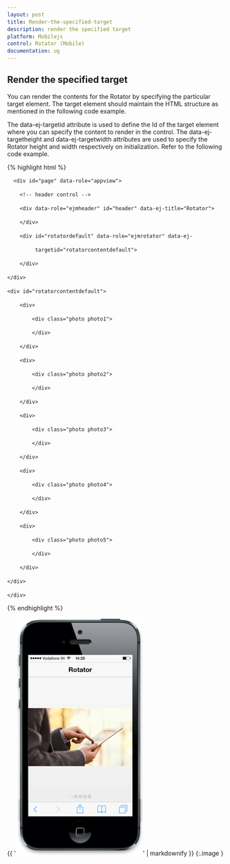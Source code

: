 ```yaml
---
layout: post
title: Render-the-specified-target
description: render the specified target
platform: Mobilejs
control: Rotator (Mobile)
documentation: ug
---
```


## Render the specified target

You can render the contents for the Rotator by specifying the particular target element. The target element should maintain the HTML structure as mentioned in the following code example.

The data-ej-targetid attribute is used to define the Id of the target element where you can specify the content to render in the control. The data-ej-targetheight and data-ej-targetwidth attributes are used to specify the Rotator height and width respectively on initialization. Refer to the following code example.

{% highlight html %}

      <div id="page" data-role="appview">

        <!-- header control -->

        <div data-role="ejmheader" id="header" data-ej-title="Rotator">

        </div>   

        <div id="rotatordefault" data-role="ejmrotator" data-ej-

             targetid="rotatorcontentdefault">

        </div>

    </div>

    <div id="rotatorcontentdefault">

        <div>

            <div class="photo photo1">

            </div>

        </div>

        <div>

            <div class="photo photo2">

            </div>

        </div>

        <div>

            <div class="photo photo3">

            </div>

        </div>

        <div>

            <div class="photo photo4">

            </div>

        </div>

        <div>

            <div class="photo photo5">

            </div>

        </div>

    </div>

    </div>



{% endhighlight %}



{{ '![F:/thangavel/dev/source/Trunk/JSDoc/rotator-1.png](Render-the-specified-target_images/Render-the-specified-target_img1.png)' | markdownify }}
{:.image }




